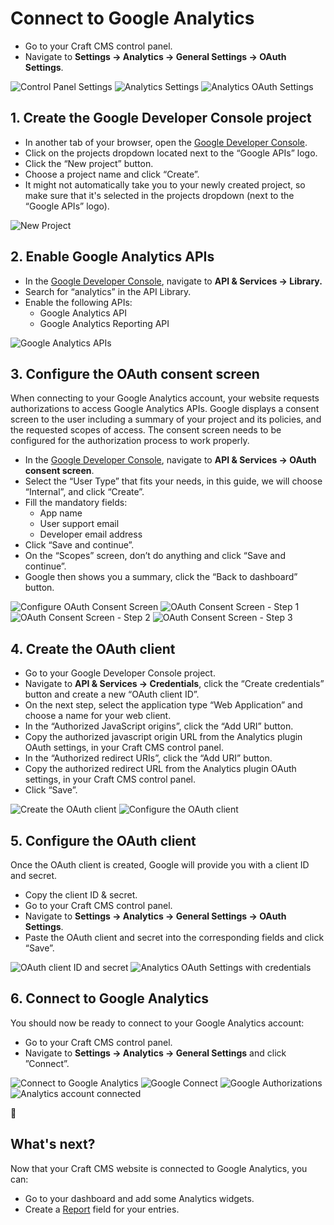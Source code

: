 # Connect to Google Analytics

- Go to your Craft CMS control panel.
- Navigate to **Settings → Analytics → General Settings → OAuth Settings**.

![Control Panel Settings](./resources/oauth/craft-1.png)
![Analytics Settings](./resources/oauth/craft-2.png)
![Analytics OAuth Settings](./resources/oauth/craft-3.png)

## 1. Create the Google Developer Console project

- In another tab of your browser, open the [Google Developer Console](https://console.developers.google.com/).
- Click on the projects dropdown located next to the “Google APIs” logo.
- Click the “New project” button.
- Choose a project name and click “Create”.
- It might not automatically take you to your newly created project, so make sure that it's selected in the projects dropdown (next to the “Google APIs” logo).

![New Project](./resources/oauth/oauth-project-1.png)

## 2. Enable Google Analytics APIs

- In the [Google Developer Console](https://console.developers.google.com/), navigate to **API & Services → Library.**
- Search for “analytics” in the API Library.
- Enable the following APIs:
  - Google Analytics API
  - Google Analytics Reporting API

![Google Analytics APIs](./resources/oauth/oauth-project-2.png)

## 3. Configure the OAuth consent screen

When connecting to your Google Analytics account, your website requests authorizations to access Google Analytics APIs. Google displays a consent screen to the user including a summary of your project and its policies, and the requested scopes of access. The consent screen needs to be configured for the authorization process to work properly.

- In the [Google Developer Console](https://console.developers.google.com/), navigate to **API & Services → OAuth consent screen**.
- Select the “User Type” that fits your needs, in this guide, we will choose “Internal”, and click “Create”.
- Fill the mandatory fields:
    - App name
    - User support email
    - Developer email address
- Click “Save and continue”.
- On the “Scopes” screen, don’t do anything and click “Save and continue”.
- Google then shows you a summary, click the “Back to dashboard” button.

![Configure OAuth Consent Screen](./resources/oauth/oauth-consent-screen-1.png)
![OAuth Consent Screen - Step 1](./resources/oauth/oauth-consent-screen-2.png)
![OAuth Consent Screen - Step 2](./resources/oauth/oauth-consent-screen-3.png)
![OAuth Consent Screen - Step 3](./resources/oauth/oauth-consent-screen-4.png)

## 4. Create the OAuth client

- Go to your Google Developer Console project.
- Navigate to **API & Services → Credentials**, click the “Create credentials” button and create a new “OAuth client ID”.
- On the next step, select the application type “Web Application” and choose a name for your web client.
- In the “Authorized JavaScript origins”, click the “Add URI” button.
- Copy the authorized javascript origin URL from the Analytics plugin OAuth settings, in your Craft CMS control panel.
- In the “Authorized redirect URIs”, click the “Add URI” button.
- Copy the authorized redirect URL from the Analytics plugin OAuth settings, in your Craft CMS control panel.
- Click “Save”.

![Create the OAuth client](./resources/oauth/oauth-client-1.png)
![Configure the OAuth client](./resources/oauth/oauth-client-2.png)

## 5. Configure the OAuth client

Once the OAuth client is created, Google will provide you with a client ID and secret.

- Copy the client ID & secret.
- Go to your Craft CMS control panel.
- Navigate to **Settings → Analytics → General Settings → OAuth Settings**.
- Paste the OAuth client and secret into the corresponding fields and click “Save”.

![OAuth client ID and secret](./resources/oauth/oauth-client-3.png)
![Analytics OAuth Settings with credentials](./resources/oauth/craft-4.png)

## 6. Connect to Google Analytics

You should now be ready to connect to your Google Analytics account:

- Go to your Craft CMS control panel.
- Navigate to **Settings → Analytics → General Settings** and click ”Connect”.

![Connect to Google Analytics](./resources/oauth/craft-5.png)
![Google Connect](./resources/oauth/craft-6.png)
![Google Authorizations](./resources/oauth/craft-7.png)
![Analytics account connected](./resources/oauth/craft-8.png)

🎉
  
## What's next?

Now that your Craft CMS website is connected to Google Analytics, you can:

- Go to your dashboard and add some Analytics widgets.
- Create a [Report](report-field.md) field for your entries.